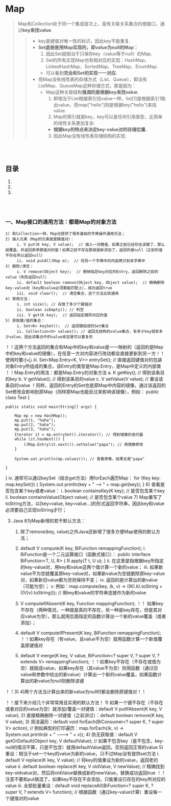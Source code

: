 # Map
> Map和Collection处于同一个集成层次上，是有关联关系集合的根接口，通过**key来找value**.
>
>> - key是键值对唯一性的标识，因此key不能重复.
>> - **Set底层是用Map实现的，即value为null的Map：**
>>   1. 因此Set就相当于只保存key（value等于null）的Map.
>>   2. Set的所有实现Map也有相对应的实现：HashMap、LinkedHashMap、SortedMap、TreeMap、EnumMap.
>>     - 可以看到**完全和Set的实现一一对应.**
>> - 但Map没有线性表的存储方式（List、Queue），即没有ListMap、QueueMap这种存储方式，那是因为：
>>   - Map这种关联结构**强调的是根据key来找value**.
>>     1. 即相当于List根据索引找value一样，list[1]是根据索引1取出value，而map["hello"]则是根据key("hello")来找value.
>>     2. Map的索引就是key，key可以是任何引用类型，比简单的线性关系更加复杂.
>>       - **根据key的特点来决定key-value对的存储位置.**
>>     3. 因此Map没有线性表存储结构的实现.

<br><br>

## 目录

1. []()
2. []()
3. []()

<br><br>

### 一、Map接口的通用方法：都是Map的对象方法
    1) 和Collection一样，Map也提供了很多基础的字典操作通用方法；
    2) 插入元素（Map的元素就是键值对）：
         i. V put(K key, V value);  // 插入一对键值，如果之前已经存在该键了，那么就覆盖，并返回原来键值对的值！如果之前不存在那就是新添加了，返回的是null（之前的值不存在所以返回null）
         ii. void putAll(Map m);  // 将另一个字典中的内容拷贝到本字典中
    3) 删除/清空：
         i. V remove(Object key);  // 删掉指定key对应的Entry，返回删除之前的value（失败返回null）
         ii. default boolean remove(Object key, Object value);  // 精确删除key-value对（key和value必须都能匹配上），成功返回true
         iii. void clear();  // 清空集合，这个方法比较通用
    4) 常用方法：
         i. int size(); // 存放了多少个键值对
         ii. boolean isEmpty(); // 判空
         iii. V get(K key);  // 返回指定键所对应的值
    5) 获取键/值的集合：
         i. Set<K> keySet();  // 返回键组成的Set集合
         ii. Collection<V> values(); // 返回无结构的value集合，有多少key就有多少value，因此该集合中的value肯定是可以重复的
！！这两个方法返回的集合和Map中的key和value是一一映射的（返回的是Map中的key和value的镜像），在任意一方对内容进行改动都会直接更新到另一方！！使用时要小心
         iii. Set<Map.Entry<K, V>> entrySet();  // 直接返回键值对的包装对象Entry所组成的集合，该Entry的类型是Map.Entry，是Map中定义的内部类
！！Map.Entry的用法：都是Map.Entry的对象方法
              a. K getKey(); // 得到该条目的key
              b. V getValue(); // 得到该条目的value
              c. V setValue(V value); // 重设该条目的value
！同样，返回的Entry的Set也是原Map中内容的镜像，通过该返回的Set修改会影响到原Map（同样原Map也能反过来影响该镜像），例如：
public class Test {

	public static void main(String[] args) {

		Map mp = new HashMap();
		mp.put(1, "haha");
		mp.put(2, "haha");
		mp.put(3, "haha");
		Iterator it = mp.entrySet().iterator(); // 得到镜像的迭代器
		while (it.hasNext()) {
			((Map.Entry)it.next()).setValue("papa"); // 用镜像修改
		}

		System.out.println(mp.values()); // 查看原像，结果全是"papa"

	}
}
          iv. 通常可以通过keySet（结合get方法）用forEach遍历Map：
for (Key key: map.keySet()) {
	System.out.println(key + " --> " + map.get(key));
}
    6) 查看是否包含某个key或者value：
         i. boolean containsKey(K key); // 是否包含某个key
         ii. boolean containsValue(Object value);  // 是否包含某个value
    7) Map重写了toString方法，以[key=value, key=value...]的形式返回字符串，因此key和value必须要自己实现toString才行；

3. Java 8为Map新增的若干默认方法：
    1) 除了remove(key, value)之外Java还新增了很多方便Map使用的默认方法；
    2) default V compute(K key, BiFunction remappingFunction);
         i. BiFunction是一个二元运算接口（函数式接口）：
public interface BiFunction<T, U, R> {
    R apply(T t, U u);
}
         ii. 在这里是指根据key所指定的key-value对，用key和value这两个值计算一个新的value；
         iii. 如果新value不为空就覆盖原key-value对，如果新value为空就删除原key-value对，如果新旧value都为空则保持不变；
         iv. 返回的是计算出的新value（可能为空）；
         v. 例如：map.compute(key, (k, v) -> ((K).k).toString + ((V)v).toString());  // 用key和value的字符串连接作为新的value

    3) V computeIfAbsent(K key, Function mappingFunction);
！！ 如果key不存在（两种情况，一种就是真的不存在，另一种是key存在，但是其对应value为空），那么就用后面指定的函数计算出一个新的value覆盖（或者添加）；
    4) default V computeIfPresent(K key, BiFunction remappingFunction);
！！如果key存在（有value，且value不为空）就用函数计算一个新值覆盖原键值对
    5) default V merge(K key, V value, BiFunction<? super V, ? super V, ? extends V> remappingFunction);
！！如果key不存在（不存在或值为空）就赋成value，如果key存在（其value不为空）则用函数（通过旧value和参数中给出的新value）计算出一个新的value覆盖，如果函数计算出的新value为null则删除该键

！！3) 4)两个方法当计算出来的新value为null时都会删除原键值对！！

！！接下来介绍几个非常常用且实用的默认方法！
      1) 如果一个键不存在（不存在或者对应的value为空）就添加/覆盖一对键值：default V putIfAbsent(K key, V value);
      2) 直接精确删除一对键值（之前讲过）：default boolean remove(K key, V value);
      3) 简洁遍历：default void forEach(BiConsumer<? super K, ? super V> action);  // 例如典型的打印遍历：map.forEach((k, v) -> System.out.println(k + " ---> " + v));
      4) 防无获取值：default V getOrDefault(Object key, V defaultValue);  // 如果不包含key（是不包含，key-null的情况不算，只是不包含）就用defaultValue返回，否则返回正常的value
      5) 重设：相当于set一个key的value为新的value，只不过Map没有提供set方法
           i. default V replace(K key, V value);  // 将key的值重设为新的value，返回老的value
           ii. default boolean replace(K key, V oldValue, V newValue);  // 精确找到key-oldvalue对，然后将oldValue替换成新的newValue，替换成功返回true
！！注意不要和put搞混了，如果key不存在不会添加，只能重设已存在的key所对应的value
           iii. 全部批量重设：default void replaceAll(BiFunction<? super K, ? super V, ? extends V> function);  // 根据函数（通过key-value计算）重设每一个键值对的value
